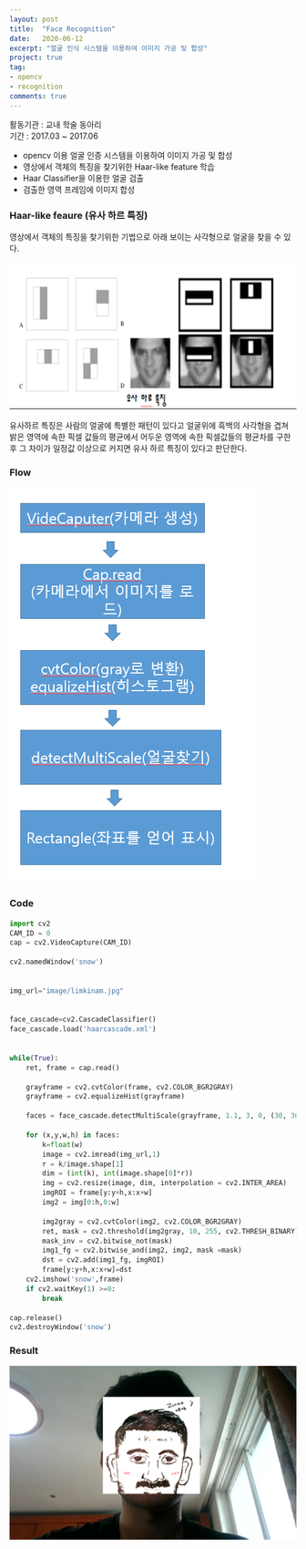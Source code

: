 ```yaml
---
layout: post
title:  "Face Recognition"
date:   2020-06-12
excerpt: "얼굴 인식 시스템을 이용하여 이미지 가공 및 합성"
project: true
tag:
- opencv
- recognition
comments: true
---
```


활동기관 : 교내 학술 동아리  
기간 : 2017.03 ~ 2017.06

* opencv 이용 얼굴 인증 시스템을 이용하여 이미지 가공 및 합성 
* 영상에서 객체의 특징을 찾기위한 Haar-like feature 학습 
* Haar Classifier을 이용한 얼굴 검출 
* 검출한 영역 프레임에 이미지 합성

### Haar-like feaure (유사 하르 특징)

영상에서 객체의 특징을 찾기위한 기법으로 아래 보이는 사각형으로 얼굴을 찾을 수 있다.

<img src="../assets/img/face_recognition/data1.png">


유사하르 특징은 사람의 얼굴에 특별한 패턴이 있다고 얼굴위에 흑백의 사각형을 겹쳐 밝은 영역에 속한 픽셀 값들의 평균에서 어두운 영역에 속한 픽셀값들의 평균차를 구한 후 그 차이가 일정값 이상으로 커지면 유사 하르 특징이 있다고 판단한다.

### Flow

<img src="../assets/img/face_recognition/data2.png">

### Code

```python
import cv2
CAM_ID = 0
cap = cv2.VideoCapture(CAM_ID)

cv2.namedWindow('snow')


img_url="image/limkinam.jpg"


face_cascade=cv2.CascadeClassifier()
face_cascade.load('haarcascade.xml')


while(True):
    ret, frame = cap.read()
 
    grayframe = cv2.cvtColor(frame, cv2.COLOR_BGR2GRAY)
    grayframe = cv2.equalizeHist(grayframe)

    faces = face_cascade.detectMultiScale(grayframe, 1.1, 3, 0, (30, 30))

    for (x,y,w,h) in faces:
        k=float(w)
        image = cv2.imread(img_url,1)
        r = k/image.shape[1]
        dim = (int(k), int(image.shape[0]*r))
        img = cv2.resize(image, dim, interpolation = cv2.INTER_AREA)
        imgROI = frame[y:y+h,x:x+w]
        img2 = img[0:h,0:w]

        img2gray = cv2.cvtColor(img2, cv2.COLOR_BGR2GRAY)
        ret, mask = cv2.threshold(img2gray, 10, 255, cv2.THRESH_BINARY)
        mask_inv = cv2.bitwise_not(mask)
        img1_fg = cv2.bitwise_and(img2, img2, mask =mask)
        dst = cv2.add(img1_fg, imgROI)
        frame[y:y+h,x:x+w]=dst
    cv2.imshow('snow',frame)
    if cv2.waitKey(1) >=0:
        break

cap.release()
cv2.destroyWindow('snow')
```


### Result

<img src="../assets/img/face_recognition/result.png">



    
    
 
